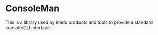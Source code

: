 # ConsoleMan

This is a library used by Inedo products and tools to provide a standard console/CLI interface.
